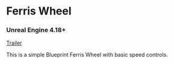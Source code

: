 # Ferris Wheel
### Unreal Engine 4.18+

[Trailer](https://www.youtube.com/watch?v=WCuoaoBz9S8)

This is a simple Blueprint Ferris Wheel with basic speed controls.
